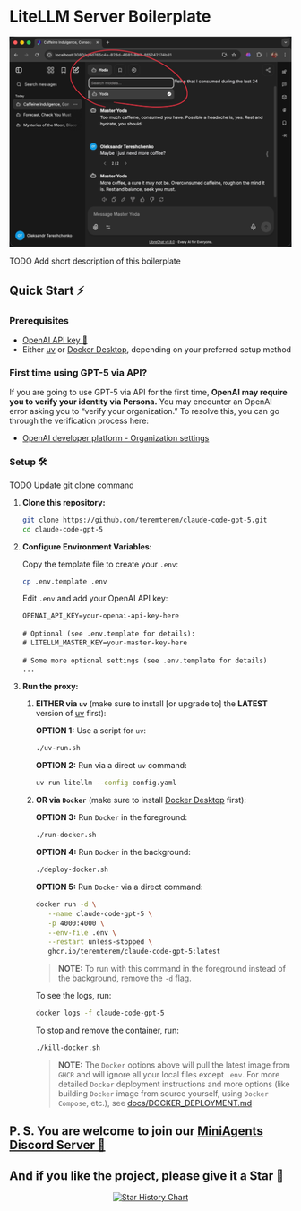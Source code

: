 # LiteLLM Server Boilerplate

![LibreChat with LiteLLM Server Boilerplate](librechat-master-yoda.jpg)

TODO Add short description of this boilerplate

## Quick Start ⚡

### Prerequisites

- [OpenAI API key 🔑](https://platform.openai.com/settings/organization/api-keys)
- Either [uv](https://docs.astral.sh/uv/getting-started/installation/) or [Docker Desktop](https://docs.docker.com/desktop/), depending on your preferred setup method

### First time using GPT-5 via API?

If you are going to use GPT-5 via API for the first time, **OpenAI may require you to verify your identity via Persona.** You may encounter an OpenAI error asking you to “verify your organization.” To resolve this, you can go through the verification process here:
- [OpenAI developer platform - Organization settings](https://platform.openai.com/settings/organization/general)

### Setup 🛠️

TODO Update git clone command

1. **Clone this repository:**
   ```bash
   git clone https://github.com/teremterem/claude-code-gpt-5.git
   cd claude-code-gpt-5
   ```

2. **Configure Environment Variables:**

   Copy the template file to create your `.env`:
   ```bash
   cp .env.template .env
   ```

   Edit `.env` and add your OpenAI API key:
   ```dotenv
   OPENAI_API_KEY=your-openai-api-key-here

   # Optional (see .env.template for details):
   # LITELLM_MASTER_KEY=your-master-key-here

   # Some more optional settings (see .env.template for details)
   ...
   ```

3. **Run the proxy:**

   1) **EITHER via `uv`** (make sure to install [or upgrade to] the **LATEST** version of [uv](https://docs.astral.sh/uv/getting-started/installation/) first):

      **OPTION 1:** Use a script for `uv`:
      ```bash
      ./uv-run.sh
      ```

      **OPTION 2:** Run via a direct `uv` command:
      ```bash
      uv run litellm --config config.yaml
      ```

   2) **OR via `Docker`** (make sure to install [Docker Desktop](https://docs.docker.com/desktop/) first):

      **OPTION 3:** Run `Docker` in the foreground:
      ```bash
      ./run-docker.sh
      ```

      **OPTION 4:** Run `Docker` in the background:
      ```bash
      ./deploy-docker.sh
      ```

      **OPTION 5:** Run `Docker` via a direct command:
      ```bash
      docker run -d \
         --name claude-code-gpt-5 \
         -p 4000:4000 \
         --env-file .env \
         --restart unless-stopped \
         ghcr.io/teremterem/claude-code-gpt-5:latest
      ```
      > **NOTE:** To run with this command in the foreground instead of the background, remove the `-d` flag.

      To see the logs, run:
      ```bash
      docker logs -f claude-code-gpt-5
      ```

      To stop and remove the container, run:
      ```bash
      ./kill-docker.sh
      ```

      > **NOTE:** The `Docker` options above will pull the latest image from `GHCR` and will ignore all your local files except `.env`. For more detailed `Docker` deployment instructions and more options (like building `Docker` image from source yourself, using `Docker Compose`, etc.), see [docs/DOCKER_DEPLOYMENT.md](docs/DOCKER_DEPLOYMENT.md)

## P. S. You are welcome to join our [MiniAgents Discord Server 👥](https://discord.gg/ptSvVnbwKt)

## And if you like the project, please give it a Star 💫

<p align="center">
<a href="https://www.star-history.com/#teremterem/claude-code-gpt-5&type=date&legend=top-left">
 <picture>
   <source media="(prefers-color-scheme: dark)" srcset="https://api.star-history.com/svg?repos=teremterem/claude-code-gpt-5&type=date&theme=dark&legend=top-left" />
   <source media="(prefers-color-scheme: light)" srcset="https://api.star-history.com/svg?repos=teremterem/claude-code-gpt-5&type=date&legend=top-left" />
   <img alt="Star History Chart" src="https://api.star-history.com/svg?repos=teremterem/claude-code-gpt-5&type=date&legend=top-left" />
 </picture>
</a>
</p>
